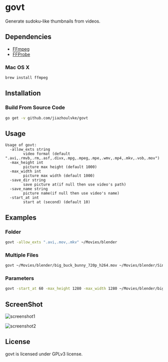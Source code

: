 # govt #

Generate sudoku-like thumbnails from videos.

## Dependencies ##

- [FFmpeg](https://www.ffmpeg.org/)
- [FFProbe](https://www.ffmpeg.org/ffprobe.html)

### Mac OS X ##

```bash
brew install ffmpeg
```

## Installation ##

### Build From Source Code ###

```bash
go get -v github.com/jiazhoulvke/govt
```

## Usage ##

```
Usage of govt:
  -allow_exts string
        video format (default ".avi,.rmvb,.rm,.asf,.divx,.mpg,.mpeg,.mpe,.wmv,.mp4,.mkv,.vob,.mov")
  -max_height int
        picture max height (default 1000)
  -max_width int
        picture max width (default 1000)
  -save_dir string
        save picture at(if null then use video's path)
  -save_name string
        picture name(if null then use video's name)
  -start_at int
        start at (second) (default 10)
```

## Examples ##

### Folder ###

```bash
govt -allow_exts ".avi,.mov,.mkv" ~/Movies/blender
```

### Multiple Files ###

```bash
govt ~/Movies/blender/big_buck_bunny_720p_h264.mov ~/Movies/blender/Sintel.2010.720p.mkv
```

### Parameters ###

```bash
govt -start_at 60 -max_height 1280 -max_width 1280 ~/Movies/blender/big_buck_bunny_720p_h264.mov
```

## ScreenShot ##

![screenshot1](https://github.com/jiazoulvke/govt/raw/master/screenshots/big_buck_bunny_720p_h264.jpg)

![screenshot2](https://github.com/jiazoulvke/govt/raw/master/screenshots/Sintel.2010.720p.jpg)

## License ##

govt is licensed under GPLv3 license.